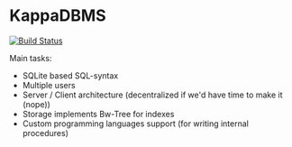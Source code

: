 # KappaDBMS

[![Build Status](https://travis-ci.org/KappaTych/KappaDBMS.svg?branch=develop)](https://travis-ci.org/KappaTych/KappaDBMS)

Main tasks:
- SQLite based SQL-syntax
- Multiple users
- Server / Client architecture (decentralized if we'd have time to make it (nope))
- Storage implements Bw-Tree for indexes
- Custom programming languages support (for writing internal procedures)
